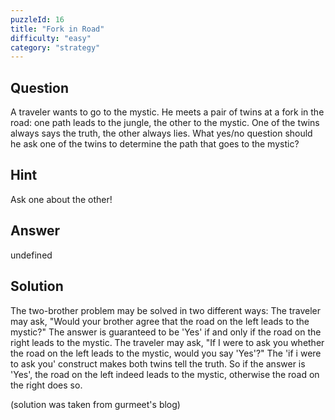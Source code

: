 ```yaml
---
puzzleId: 16
title: "Fork in Road"
difficulty: "easy"
category: "strategy"
---
```


## Question
A traveler wants to go to the mystic. He meets a pair of twins at a fork in the road: one path leads to the jungle, the other to the mystic. One of the twins always says the truth, the other always lies. What yes/no question should he ask one of the twins to determine the path that goes to the mystic? 

## Hint
Ask one about the other!

## Answer
undefined

## Solution
The two-brother problem may be solved in two different ways:
The traveler may ask, "Would your brother agree that the road on the left leads to the mystic?" The answer is guaranteed to be 'Yes' if and only if the road on the right leads to the mystic.
The traveler may ask, "If I were to ask you whether the road on the left leads to the mystic, would you say 'Yes'?" The 'if i were to ask you' construct makes both twins tell the truth. So if the answer is 'Yes', the road on the left indeed leads to the mystic, otherwise the road on the right does so.

(solution was taken from gurmeet's blog)
